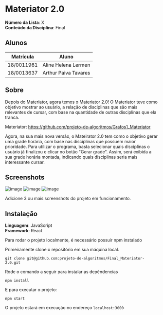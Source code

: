 # Materiator 2.0

**Número da Lista**: X<br>
**Conteúdo da Disciplina**: Final

## Alunos
|Matrícula | Aluno |
| -- | -- |
| 18/0011961  |  Aline Helena Lermen |
| 18/0013637  |  Arthur Paiva Tavares |

## Sobre 
Depois do Materiator, agora temos o Materiator 2.0! 
O Materiator teve como objetivo mostrar ao usuário, a relação de disciplinas que são mais relevantes de cursar, com base na quantidade de outras disciplinas que ela tranca. 

Materiator: https://github.com/projeto-de-algoritmos/Grafos1_Materiator

Agora, na sua mais nova versão, o Mateirator 2.0 tem como o objetivo gerar uma grade horária, com base nas disciplinas que possuem maior prioridade. Para utilizar o programa, basta selecionar quais disciplinas o usuário já finalizou e clicar no botão "Gerar grade". Assim, será exibida a sua grade horária montada, indicando quais disciplinas seria mais interessante cursar.

## Screenshots

![image](https://user-images.githubusercontent.com/38506981/138802123-27d37ee3-93e5-47da-a689-bda9d28913c1.png)
![image](https://user-images.githubusercontent.com/38506981/138802140-fc311ef0-8044-40e3-9eaa-3a73d3c4604a.png)
![image](https://user-images.githubusercontent.com/38506981/138802194-3514384d-23a8-4cfe-a21d-c52698231a4f.png)


Adicione 3 ou mais screenshots do projeto em funcionamento.

## Instalação
**Linguagem**: JavaScript<br>
**Framework**: React<br>

Para rodar o projeto localmente, é necessário possuir npm instalado

Primeiramente clone o repositório em sua máquina local.

```
git clone git@github.com:projeto-de-algoritmos/Final_Materiator-2.0.git
```

Rode o comando a seguir para instalar as depêndencias

```
npm install
```

E para executar o projeto:

```
npm start
```

O projeto estará em execução no endereço `localhost:3000`



